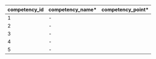 
| competency_id | competency_name* | competency_point* |
|--------|------------|------------|
| 1      | -          |            |
| 2      | -          |            |
| 3      | -          |            |
| 4      | -          |            |
| 5      | -          |            |
